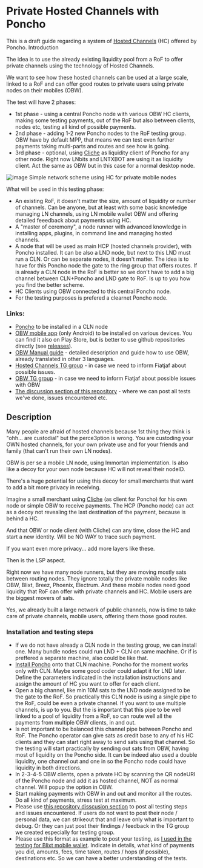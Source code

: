 # Private Hosted Channels with Poncho
This is a draft guide regarding a system of [Hosted Channels](https://fanismichalakis.fr/posts/what-are-hosted-channels/) (HC) offered by Poncho.
Introduction

The idea is to use the already existing liquidity pool from a RoF to offer private channels using the technology of Hosted Channels.

We want to see how these hosted channels can be used at a large scale, linked to a RoF and can offer good routes to private users using private nodes on their mobiles (OBW).

The test will have 2 phases:
- 1st phase - using a central Poncho node with various OBW HC clients, making some testing payments, out of the RoF but also between clients, nodes etc, testing all kind of possible payments.
- 2nd phase - adding 1-2 new Poncho nodes to the RoF testing group. OBW have by default MPP, that means we can test even further payments taking multi-parts and routes and see how is going.
- 3rd phase - optional, using [Cliche](https://github.com/nbd-wtf/cliche) as liquidity client of Poncho for any other node. Right now LNbits and LNTXBOT are using it as liquidity client. Act the same as OBW but in this case for a normal desktop node.

![image](https://user-images.githubusercontent.com/56997124/210340892-0f3c4fd7-e5a2-4835-9692-4aa681a9facf.png)
Simple network scheme using HC for private mobile nodes

What will be used in this testing phase:
- An existing RoF, it doesn't matter the size, amount of liquidity or number of channels. Can be anyone, but at least with some basic knowledge managing LN channels, using LN mobile wallet OBW and offering detailed feeedback about payments using HC.
- A "master of ceremony", a node runner with advanced knowledge in installing apps, plugins, in command line and managing hosted channels.
- A node that will be used as main HCP (hosted channels provider), with Poncho installed. It can be also a LND node, but next to this LND must run a CLN. Or can be separate nodes, it doesn't matter. The idea is to have for this Poncho node the gate to the ring group that offers routes. If is already a CLN node in the RoF is better so we don't have to add a big channel between CLN+Poncho and LND gate to RoF. Is up to you how you find the better scheme.
- HC Clients using OBW connected to this central Poncho node.
- For the testing purposes is prefered a clearnet Poncho node.

### Links:
- [Poncho](https://github.com/nbd-wtf/poncho) to be installed in a CLN node
- [OBW mobile app](https://github.com/nbd-wtf/obw) (only Android) to be installed on various devices. You can find it also on Play Store, but is better to use github repositories directly (see [releases](https://github.com/nbd-wtf/obw/releases)).
- [OBW Manual guide](https://darthcoin.substack.com/p/obw-open-bitcoin-wallet) - detailed description and guide how to use OBW, already translated in other 3 languages.
- [Hosted Channels TG group](https://t.me/hostedchannels) - in case we need to inform Fiatjaf about possible issues.
- [OBW TG group](https://t.me/openbitcoinwallet) - in case we need to inform Fiatjaf about possible issues with OBW
- [The discussion section of this repository](https://github.com/Darth-Coin/Poncho-OBW-testing/discussions) - where we can post all tests we've done, issues encountered etc.


## Description
Many people are afraid of hosted channels because 1st thing they think is "ohh... are custodial" but the perce3ption is wrong. You are custoding your OWN hosted channels, for your own private use and for your friends and family (that can't run their own LN nodes).

OBW is per se a mobile LN node, using Immortan implementation. Is also like a decoy for your own node because HC will not reveal their nodeID. 

There's a huge potential for using this decoy for small merchants that want to add a bit more privacy in receiving.

Imagine a small merchant using [Cliche](https://github.com/nbd-wtf/cliche) (as client for Poncho) for his own node or simple OBW to receive payments. The HCP (Poncho node) can act as a decoy not revealing the last destination of the payment, because is behind a HC.

And that OBW or node client (with Cliche) can any time, close the HC and start a new identity. Will be NO WAY to trace such payment.

If you want even more privacy... add more layers like these.

Then is the LSP aspect.

Right now we have many node runners, but they are moving mostly sats between routing nodes. They ignore totally the private mobile nodes like OBW, Blixt, Breez, Phoenix, Electrum. And these mobile nodes need good liquidity that RoF can offer with private channels and HC. Mobile users are the biggest movers of sats.

Yes, we already built a large network of public channels, now is time to take care of private channels, mobile users, offering them those good routes.

### Installation and testing steps
- If we do not have already a CLN node in the testing group, we can install one. Many bundle nodes could run LND + CLN on same machine. Or if is preffered a separate machine, also could be like that.
- [Install Poncho](https://github.com/nbd-wtf/poncho) onto that CLN machine. Poncho for the moment works only with CLN. Maybe some good coder could adapt it for LND later. Define the parameters indicated in the installation instructions and assign the amount of HC you want to offer for each client.
- Open a big channel, like min 10M sats to the LND node assigned to be the gate to the RoF. So practically this CLN node is using a single pipe to the RoF, could be even a private channel. If you want to use multiple channels, is up to you. But the is important that this pipe to be well linked to a pool of liquidity from a RoF, so can route well all the payments from multiple OBW clients, in and out.
- Is not important to be balanced this channel pipe between Poncho and RoF. The Poncho operator can give sats as credit base to any of his HC clients and they can start right away to send sats using that channel. So the testing will start practically by sending out sats from OBW, having most of liquidity on the Poncho side. It can be indeed also used a double liquidity, one channel out and one in so the Poncho node could have liquidity in both directions.
- In 2-3-4-5 OBW clients, open a private HC by scanning the QR nodeURI of the Poncho node and add it as hosted channel, NOT as normal channel. Will popup the option in OBW.
- Start making payments with OBW in and out and monitor all the routes. Do all kind of payments, stress test at maximum.
- Please use [this repository disscusion section](https://github.com/Darth-Coin/Poncho-OBW-testing/discussions) to post all testing steps and issues encountered. If users do not want to post their node / personal data, we can strikeout that and leave only what is important to debug. Or they can just post their findings / feedback in the TG group we created especially for testing group.
- Please use this format as example to post your testing, as [I used in the testing for Blixt mobile wallet](https://github.com/hsjoberg/blixt-wallet/issues/1065).
Indicate in details, what kind of payments you did, amounts, fees, time taken, routes / hops (if possible), destinations etc. So we can have a better understanding of the tests.
